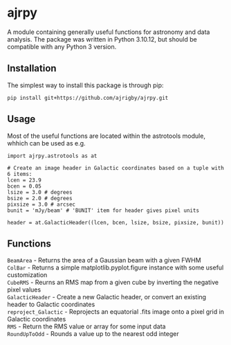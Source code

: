 # ajrpy
A module containing generally useful functions for astronomy and data analysis. The package was written in Python 3.10.12, but should be compatible with any Python 3 version.

## Installation
The simplest way to install this package is through pip:

```pip install git+https://github.com/ajrigby/ajrpy.git```

## Usage
Most of the useful functions are located within the astrotools module, whhich can be used as e.g.

```
import ajrpy.astrotools as at

# Create an image header in Galactic coordinates based on a tuple with 6 items:
lcen = 23.9
bcen = 0.05
lsize = 3.0 # degrees
bsize = 2.0 # degrees
pixsize = 3.0 # arcsec
bunit = 'mJy/beam' # 'BUNIT' item for header gives pixel units

header = at.GalacticHeader((lcen, bcen, lsize, bsize, pixsize, bunit))
```

## Functions

`BeamArea` - Returns the area of a Gaussian beam with a given FWHM  
`ColBar` - Returns a simple matplotlib.pyplot.figure instance with some useful customization  
`CubeRMS` - Reurns an RMS map from a given cube by inverting the negative pixel values  
`GalacticHeader` - Create a new Galactic header, or convert an existing header to Galactic coordinates  
`reproject_Galactic` - Reprojects an equatorial .fits image onto a pixel grid in Galactic coordinates  
`RMS` - Return the RMS value or array for some input data  
`RoundUpToOdd` - Rounds a value up to the nearest odd integer  
